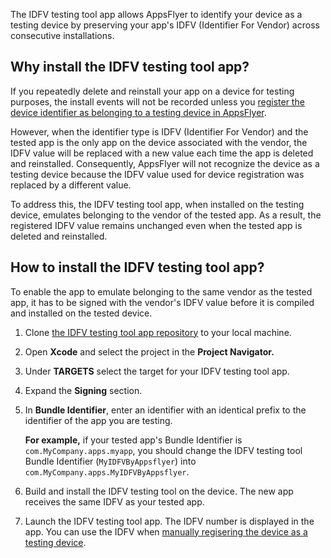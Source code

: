 

The IDFV testing tool app allows AppsFlyer to identify your device as a testing device by preserving your app's IDFV (Identifier For Vendor) across consecutive installations.

## Why install the IDFV testing tool app?

If you repeatedly delete and reinstall your app on a device for testing purposes, the install events will not be recorded unless you [register the device identifier as belonging to a testing device in AppsFlyer](https://support.appsflyer.com/hc/en-us/articles/207031996-Registering-test-devices-). 

However, when the identifier type is IDFV (Identifier For Vendor) and the tested app is the only app on the device associated with the vendor, the IDFV value will be replaced with a new value each time the app is deleted and reinstalled. Consequently,  AppsFlyer will not recognize the device as a testing device because the IDFV value used for device registration was replaced by a different value.

To address this, the IDFV testing tool app, when installed on the testing device, emulates belonging to the vendor of the tested app. As a result, the registered IDFV value remains unchanged even when the tested app is deleted and reinstalled.

## How to install the IDFV testing tool app?

To enable the app to emulate belonging to the same vendor as the tested app, it has to be signed with the vendor's IDFV value before it is compiled and installed on the tested device.

1. Clone [the IDFV testing tool app repository](https://github.com/AppsFlyerSDK/my-idfv-by-appsflyer.git) to your local machine.
2. Open **Xcode** and select the project in the **Project Navigator.**
3. Under **TARGETS** select the target for your IDFV testing tool app.
4. Expand the **Signing** section.
5. In **Bundle Identifier**, enter an identifier with an identical prefix to the identifier of the app you are testing.

   **For example,** if your tested app's Bundle Identifier is `com.MyCompany.apps.myapp`, you should change the IDFV testing tool Bundle Identifier (`MyIDFVByAppsflyer`)  into `com.MyCompany.apps.MyIDFVByAppsflyer`.
6. Build and install the IDFV testing tool on the device. The new app receives the same IDFV as your tested app.
7. Launch the IDFV testing tool app. The IDFV number is displayed in the app. You can use the IDFV when [manually regisering the device as a testing device](https://support.appsflyer.com/hc/en-us/articles/207031996#add-a-device-manually-via-the-user-interface).